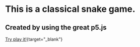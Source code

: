 # This is a classical snake game.
## Created by using the great p5.js
[Try play it!](https://leyiang.github.io/p5js-Snake/){target="_blank"}
